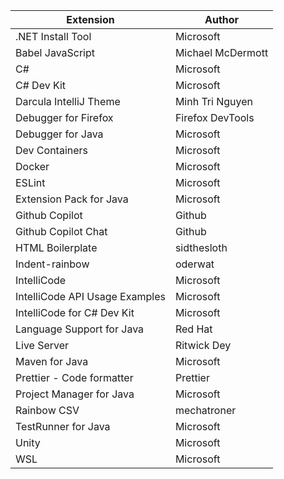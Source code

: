 <table>
    <thead>
        <tr>
            <th>Extension</th>
            <th>Author</th>
        </tr>
    </thead>
    <tbody>
        <tr>
            <td>.NET Install Tool</td>
            <td>Microsoft</td>
        </tr>
        <tr>
            <td>Babel JavaScript</td>
            <td>Michael McDermott</td>
        </tr>
        <tr>
            <td>C#</td>
            <td>Microsoft</td>
        </tr>
        <tr>
            <td>C# Dev Kit</td>
            <td>Microsoft</td>
        </tr>
        <tr>
            <td>Darcula IntelliJ Theme</td>
            <td>Minh Tri Nguyen</td>
        </tr>
        <tr>
            <td>Debugger for Firefox</td>
            <td>Firefox DevTools</td>
        </tr>
        <tr>
            <td>Debugger for Java</td>
            <td>Microsoft</td>
        </tr>
        <tr>
            <td>Dev Containers</td>
            <td>Microsoft</td>
        </tr>
        <tr>
            <td>Docker</td>
            <td>Microsoft</td>
        </tr>
        <tr>
            <td>ESLint</td>
            <td>Microsoft</td>
        </tr>
        <tr>
            <td>Extension Pack for Java</td>
            <td>Microsoft</td>
        </tr>
        <tr>
            <td>Github Copilot</td>
            <td>Github</td>
        </tr>
        <tr>
            <td>Github Copilot Chat</td>
            <td>Github</td>
        </tr>
        <tr>
            <td>HTML Boilerplate</td>
            <td>sidthesloth</td>
        </tr>
        <tr>
            <td>Indent-rainbow</td>
            <td>oderwat</td>
        </tr>
        <tr>
            <td>IntelliCode</td>
            <td>Microsoft</td>
        </tr>
        <tr>
            <td>IntelliCode API Usage Examples</td>
            <td>Microsoft</td>
        </tr>
        <tr>
            <td>IntelliCode for C# Dev Kit</td>
            <td>Microsoft</td>
        </tr>
        <tr>
            <td>Language Support for Java</td>
            <td>Red Hat</td>
        </tr>
        <tr>
            <td>Live Server</td>
            <td>Ritwick Dey</td>
        </tr>
        <tr>
            <td>Maven for Java</td>
            <td>Microsoft</td>
        </tr>
        <tr>
            <td>Prettier - Code formatter</td>
            <td>Prettier</td>
        </tr>
        <tr>
            <td>Project Manager for Java</td>
            <td>Microsoft</td>
        </tr>
        <tr>
            <td>Rainbow CSV</td>
            <td>mechatroner</td>
        </tr>
        <tr>
            <td>TestRunner for Java</td>
            <td>Microsoft</td>
        </tr>
        <tr>
            <td>Unity</td>
            <td>Microsoft</td>
        </tr>
        <tr>
            <td>WSL</td>
            <td>Microsoft</td>
        </tr>
    </tbody>
</table>